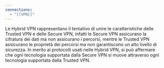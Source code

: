 ```yaml
---
connections:
  - "[[VPN]]"
---
```

Le Hybrid VPN rappresentano il tentativo di unire le caratteristiche delle Trusted VPN e delle Secure VPN, infatti le Secure VPN assicurano la cifratura dei dati ma non assicurano i percorsi, mentre le Trusted VPN assicurano le proprietà dei percorsi ma non garantiscono un alto livello di sicurezza. In merito ai protocolli usati nelle Hybrid VPN, si può affermare che ogni tecnologia supportata dalla Secure VPN si muove attraverso ogni tecnologia supportata dalla Trusted VPN.